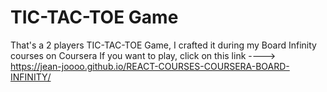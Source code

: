 # TIC-TAC-TOE Game

That's a 2 players TIC-TAC-TOE Game, I crafted it during my Board Infinity courses on Coursera
If you want to play, click on this link ----> https://jean-joooo.github.io/REACT-COURSES-COURSERA-BOARD-INFINITY/
